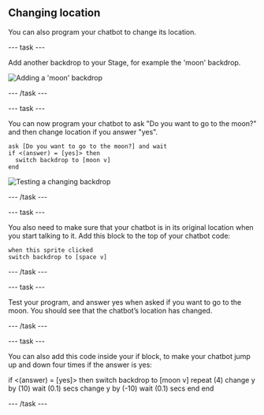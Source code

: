 ## Changing location

You can also program your chatbot to change its location.

--- task ---

Add another backdrop to your Stage, for example the 'moon' backdrop.

![Adding a 'moon' backdrop](images/chatbot-moon.png)

--- /task ---

--- task ---

You can now program your chatbot to ask "Do you want to go to the moon?" and then change location if you answer "yes".

```blocks
ask [Do you want to go to the moon?] and wait
if <(answer) = [yes]> then 
  switch backdrop to [moon v]
end
```

![Testing a changing backdrop](images/chatbot-backdrop-test.png)

--- /task ---

--- task ---

You also need to make sure that your chatbot is in its original location when you start talking to it. Add this block to the top of your chatbot code:

```blocks
when this sprite clicked
switch backdrop to [space v]
```

--- /task ---

--- task ---

Test your program, and answer yes when asked if you want to go to the moon. You should see that the chatbot’s location has changed.

--- /task ---

--- task ---

You can also add this code inside your if block, to make your chatbot jump up and down four times if the answer is yes:

if <(answer) = [yes]> then 
  switch backdrop to [moon v]
  repeat (4) 
    change y by (10)
    wait (0.1) secs
    change y by (-10)
    wait (0.1) secs
  end
end

--- /task ---
